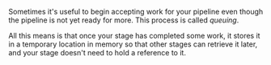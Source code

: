Sometimes it's useful to begin accepting work for your pipeline even though the pipeline is not yet ready for more.
This process is called *queuing*.

All this means is that once your stage has completed some work, it stores it in a temporary location in memory so that
other stages can retrieve it later, and your stage doesn't need to hold a reference to it.